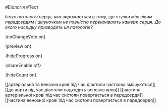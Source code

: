 #Біологія #Тест

*Існує патологія серця, яка виражається в тому, що стулки між лівим  передсердям і шлуночком не повністю перекривають камери серця. До якого  наслідку призводить ця патологія?*

{noChangeVote on}

{preview on}

{hideProgress on}

{shareEnable off}

{hideCount on}

[[артеріальна та венозна кров під час діастоли частково змішуються]]
[[до аорти під час діастоли надходить венозна кров]]
[[частина артеріальної крові під час систоли повертається в передсердя]]
[[частина венозної крові під час систоли повертається в передсердя]]
